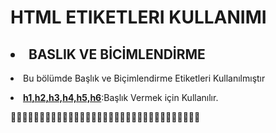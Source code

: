 <h1>HTML ETIKETLERI KULLANIMI</h1>
<h2><li>BASLIK VE BİCİMLENDİRME</li></h2>
<p><li> Bu bölümde Başlık ve Biçimlendirme Etiketleri Kullanılmıştır</li></p>
<p><li><b><ins>h1,h2,h3,h4,h5,h6</ins></b>:Başlık Vermek için Kullanılır.</li></p>
🤍🤍🤍🤍🤍🤍🤍🤍🤍🤍🤍🤍🤍🤍🤍🤍🤍🤍🤍🤍🤍🤍🤍🤍🤍🤍🤍🤍🤍🤍🤍🤍🤍
